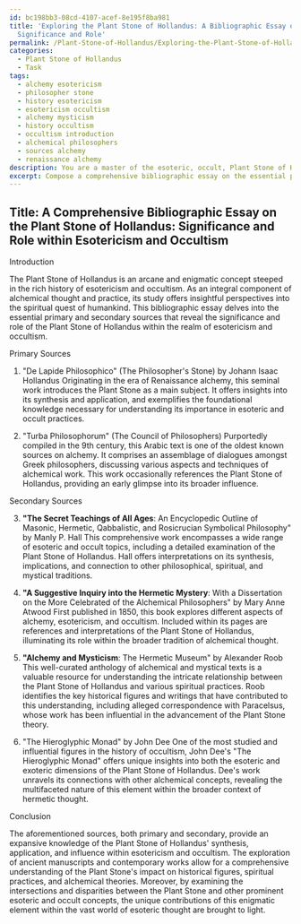 ```yaml
---
id: bc198bb3-08cd-4107-acef-8e195f8ba981
title: 'Exploring the Plant Stone of Hollandus: A Bibliographic Essay on its Esoteric
  Significance and Role'
permalink: /Plant-Stone-of-Hollandus/Exploring-the-Plant-Stone-of-Hollandus-A-Bibliographic-Essay-on-its-Esoteric-Significance-and-Role/
categories:
  - Plant Stone of Hollandus
  - Task
tags:
  - alchemy esotericism
  - philosopher stone
  - history esotericism
  - esotericism occultism
  - alchemy mysticism
  - history occultism
  - occultism introduction
  - alchemical philosophers
  - sources alchemy
  - renaissance alchemy
description: You are a master of the esoteric, occult, Plant Stone of Hollandus, you complete tasks to the absolute best of your ability, no matter if you think you were not trained to do the task specifically, you will attempt to do it anyways, since you have performed the tasks you are given with great mastery, accuracy, and deep understanding of what is requested. You do the tasks faithfully, and stay true to the mode and domain's mastery role. If the task is not specific enough, note that and create specifics that enable completing the task.
excerpt: Compose a comprehensive bibliographic essay on the essential primary and secondary sources for the in-depth study of the Plant Stone of Hollandus, focusing on its significance and role within Esotericism and Occultism. Analyze specific ancient manuscripts and contemporary works detailing the synthesis, application, and influence of the Plant Stone on various historical figures, spiritual practices, and alchemical theories. Furthermore, reveal the connections and disparities between the Plant Stone and other prominent esoteric and occult concepts, while highlighting its unique contributions to the field.
---
```


## Title: A Comprehensive Bibliographic Essay on the Plant Stone of Hollandus: Significance and Role within Esotericism and Occultism

Introduction

The Plant Stone of Hollandus is an arcane and enigmatic concept steeped in the rich history of esotericism and occultism. As an integral component of alchemical thought and practice, its study offers insightful perspectives into the spiritual quest of humankind. This bibliographic essay delves into the essential primary and secondary sources that reveal the significance and role of the Plant Stone of Hollandus within the realm of esotericism and occultism.

Primary Sources

1. "De Lapide Philosophico" (The Philosopher's Stone) by Johann Isaac Hollandus
Originating in the era of Renaissance alchemy, this seminal work introduces the Plant Stone as a main subject. It offers insights into its synthesis and application, and exemplifies the foundational knowledge necessary for understanding its importance in esoteric and occult practices.

2. "Turba Philosophorum" (The Council of Philosophers)
Purportedly compiled in the 9th century, this Arabic text is one of the oldest known sources on alchemy. It comprises an assemblage of dialogues amongst Greek philosophers, discussing various aspects and techniques of alchemical work. This work occasionally references the Plant Stone of Hollandus, providing an early glimpse into its broader influence.

Secondary Sources

3. **"The Secret Teachings of All Ages**: An Encyclopedic Outline of Masonic, Hermetic, Qabbalistic, and Rosicrucian Symbolical Philosophy" by Manly P. Hall
This comprehensive work encompasses a wide range of esoteric and occult topics, including a detailed examination of the Plant Stone of Hollandus. Hall offers interpretations on its synthesis, implications, and connection to other philosophical, spiritual, and mystical traditions.

4. **"A Suggestive Inquiry into the Hermetic Mystery**: With a Dissertation on the More Celebrated of the Alchemical Philosophers" by Mary Anne Atwood
First published in 1850, this book explores different aspects of alchemy, esotericism, and occultism. Included within its pages are references and interpretations of the Plant Stone of Hollandus, illuminating its role within the broader tradition of alchemical thought.

5. **"Alchemy and Mysticism**: The Hermetic Museum" by Alexander Roob
This well-curated anthology of alchemical and mystical texts is a valuable resource for understanding the intricate relationship between the Plant Stone of Hollandus and various spiritual practices. Roob identifies the key historical figures and writings that have contributed to this understanding, including alleged correspondence with Paracelsus, whose work has been influential in the advancement of the Plant Stone theory.

6. "The Hieroglyphic Monad" by John Dee
One of the most studied and influential figures in the history of occultism, John Dee's "The Hieroglyphic Monad" offers unique insights into both the esoteric and exoteric dimensions of the Plant Stone of Hollandus. Dee's work unravels its connections with other alchemical concepts, revealing the multifaceted nature of this element within the broader context of hermetic thought.

Conclusion

The aforementioned sources, both primary and secondary, provide an expansive knowledge of the Plant Stone of Hollandus' synthesis, application, and influence within esotericism and occultism. The exploration of ancient manuscripts and contemporary works allow for a comprehensive understanding of the Plant Stone's impact on historical figures, spiritual practices, and alchemical theories. Moreover, by examining the intersections and disparities between the Plant Stone and other prominent esoteric and occult concepts, the unique contributions of this enigmatic element within the vast world of esoteric thought are brought to light.
